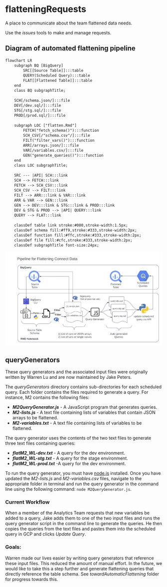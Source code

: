 # flatteningRequests

A place to communicate about the team flattened data needs.

Use the *issues* tools to make and manage requests.

## Diagram of automated flattening pipeline
```mermaid
flowchart LR
    subgraph BQ [BigQuery]
        SRC[[Source Table]]:::table
        QUERY(Scheduled Query):::table
        FLAT[[Flattened Table]]:::table
    end
    class BQ subgraphTitle;

    SCH[/schema.json/]:::file
    DEV[/dev.sql/]:::file
    STG[/stg.sql/]:::file
    PROD[/prod.sql/]:::file

    subgraph LOC ["flatten.Rmd"]
        FETCH("fetch_schema()"):::function
        SCH_CSV[/"schema.csv"/]:::file
        FILT("filter_vars()"):::function
        ARR[/arrays.json/]:::file
        VAR[/variables.csv/]:::file
        GEN("generate_queries()"):::function
    end
    class LOC subgraphTitle;

    SRC --- |API| SCH:::link
    SCH --> FETCH:::link
    FETCH --> SCH_CSV:::link
    SCH_CSV --> FILT:::link
    FILT --> ARR:::link & VAR:::link
    ARR & VAR --> GEN:::link
    GEN --> DEV:::link & STG:::link & PROD:::link
    DEV & STG & PROD --> |API| QUERY:::link
    QUERY --> FLAT:::link

    classDef table link stroke:#000,stroke-width:1.5px;
    classDef schema fill:#ff9,stroke:#333,stroke-width:2px;
    classDef function fill:#ffc,stroke:#333,stroke-width:2px;
    classDef file fill:#cfc,stroke:#333,stroke-width:2px;
    classDef subgraphTitle font-size:24px;
```
![](flattening_pipeline_diagram.png)
## queryGenerators

These query generators and the associated input files were originally written by Warren Lu and are now maintained by Jake Peters.

The *queryGenerators* directory contains sub-directories for each scheduled query. Each folder contains the files required to generate a query. For instance, M2 contains the following files:

-   ***M2QueryGenerator.js*** - A JavaScript program that generates queries.
-   ***M2-lists.js*** - A text file containing lists of variables that contain JSON arrays to be flattened.
-   ***M2-variables.txt*** - A text file containing lists of variables to be flattened.

The query generator uses the contents of the two text files to generate three text files containing queries:

-   ***flatM2_WL-dev.txt*** - A query for the dev environment.
-   ***flatM2_WL-stg.txt*** - A query for the stage environment.
-   ***flatM2_WL-prod.txt*** -A query for the dev environment.

To run the query generator, you must have [node.js](https://nodejs.dev/en/download/) installed. Once you have updated the *M2-lists.js* and *M2-variables.csv* files, navigate to the appropriate folder in terminal and run the query generator in the command line using the following command: `node M2QueryGenerator.js`.

### Current Workflow

When a member of the Analytics Team requests that new variables be added to a query, Jake adds them to one of the two input files and runs the query generator script in the command line to generate the queries. He then copies the queries from the text files and pastes them into the scheduled query in GCP and clicks *Update Query*.

### Goals:

Warren made our lives easier by writing query generators that reference these input files. This reduced the amount of manual effort. In the future, we would like to take this a step further and generate flattening queries that directly reference the table schema. See *towardAutomaticFlattening* folder for progress towards this.
